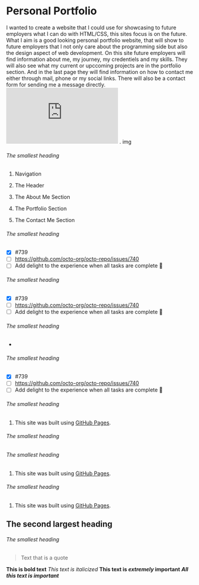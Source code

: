 # Personal Portfolio
I wanted to create a website that I could use for showcasing to future employers what I can do with HTML/CSS, this sites focus is on the future. What I aim is a good looking personal portfolio website, that will show to future employers that I not only care about the programming side but also the design aspect of web development.
On this site future employers will find information about me, my journey, my credentiels and my skills. They will also see what my current or upccoming projects are in the portfolio section. And in the last page they will find information on how to contact me either through mail, phone or my social links. There will also be a contact form for sending me a message directly.
  ![This is an image](https://www.linkpicture.com/view.php?img=LPic63105725eff96342622022) . img
###### The smallest heading
1. Navigation

1. The Header

1. The About Me Section

1. The Portfolio Section

1. The Contact Me Section

###### The smallest heading
- [x] #739
- [ ] https://github.com/octo-org/octo-repo/issues/740
- [ ] Add delight to the experience when all tasks are complete :tada:
###### The smallest heading
- [x] #739
- [ ] https://github.com/octo-org/octo-repo/issues/740
- [ ] Add delight to the experience when all tasks are complete :tada:
###### The smallest heading
-
###### The smallest heading
- [x] #739
- [ ] https://github.com/octo-org/octo-repo/issues/740
- [ ] Add delight to the experience when all tasks are complete :tada:
###### The smallest heading
1. This site was built using [GitHub Pages](https://pages.github.com/).
###### The smallest heading
###### The smallest heading
1. This site was built using [GitHub Pages](https://pages.github.com/).
###### The smallest heading
1. This site was built using [GitHub Pages](https://pages.github.com/).
## The second largest heading
###### The smallest heading

> Text that is a quote

**This is bold text**
*This text is italicized*
**This text is _extremely_ important**
	***All this text is important***
